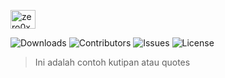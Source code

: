 <a href="https://www.codechef.com/users/zero0xy" target="blank"><img align="center" src="https://cdn-icons-png.flaticon.com/512/1384/1384055.png" alt="zero0xy" height="30" width="40" /></a>

![Downloads](https://img.shields.io/github/downloads/ShaanCoding/ReadME-Generator/total) ![Contributors](https://img.shields.io/github/contributors/ShaanCoding/ReadME-Generator?color=dark-green) ![Issues](https://img.shields.io/github/issues/ShaanCoding/ReadME-Generator) ![License](https://img.shields.io/github/license/ShaanCoding/ReadME-Generator) 
> Ini adalah contoh kutipan atau quotes

